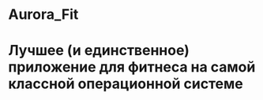# Aurora_Fit


# Лучшее (и единственное) приложение для фитнеса  на самой классной операционной системе
